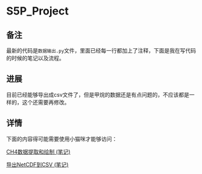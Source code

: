 # S5P_Project

## 备注

最新的代码是`数据输出.py`文件，里面已经每一行都加上了注释，下面是我在写代码的时候的笔记以及流程。

## 进展

目前已经能够导出成csv文件了，但是甲烷的数据还是有点问题的，不应该都是一样的，这个还需要再修改。

## 详情

下面的内容得可能需要使用小猫咪才能够访问：

[CH4数据提取和绘制 (笔记)](https://chat.openai.com/share/8af720bb-60f0-4744-88bc-1f5c3d6272b7)


[导出NetCDF到CSV (笔记)](https://chat.openai.com/share/3a75cb39-f927-47d0-a97c-4e3e1d9d06c8)